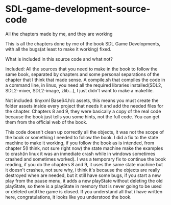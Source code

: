 # SDL-game-development-source-code
All the chapters made by me, and they are working

This is all the chapters done by me of the book SDL Game Developments, with all the bugs(at least to make it working) fixed.

What is included in this source code and what not?

Included:
All the sources that you need to make in the book to follow the same book, 
separated by chapters and some personal separations of the chapter that I think that made sense.
A compile.sh that compiles the code in a command line, in linux, you need
all the required libraries installed(SDL2, SDL2-mixer, SDL2-image, zlib...),
I just didn't want to make a makefile.

Not included:
tinyxml
Base64.h/c
assets, this means you must create the folder assets inside every project that
needs it and add the needed files for the chapter.
Chapters 8 and 9, they were basically a copy of the real code because the
book just tells you some hints, not the full code.
You can get them from the official web of the book.

This code doesn't clean up correctly all the objects, it was not the scope of the
book or something I needed to follow the book.
I did a fix to the state machine to make it working, if you follow the book 
as is intended, from chapter 5(I think, not sure right now) the state machine 
make the examples to crash(in linux it was an inmediate crash while in windows 
sometimes crashed and sometimes worked).  I was a temporary fix to continue the
book reading, if you do the chapters 8 and 9, it uses the same state machine but
it doesn't crashes, not sure why, i think it's because the objects are really
destroyed when are needed, but it still have some bugs, if you start a new 
play from the pause menu, it adds a new playState without deleting the old
playState, so there is a playState in memory that is never going to be used
or deleted until the game is closed.  If you understand all that i have written
here, congratulations, it looks like you understood the book.

